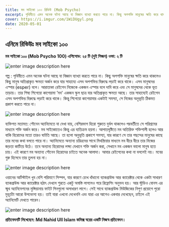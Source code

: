 ```yaml
---
title: মব সাইকো ১০০ রিভিউ (Mob Psycho)
excerpt: পৃথিবীতে এমন অনেক ঘটনা আছে যা বিজ্ঞান ব্যাখ্যা করতে পারে না। কিছু অপশক্তি মানুষের ক্ষতি করে থাকলেও কিছু মানুষ অতিপ্রাকৃত ক্ষমতা অর্জন করে যার সাহায্যে এসব অপশক্তির বিরুদ্ধে লড়াই করে থাকে। এসব মানুষদের এস্পার (esper) বলে.....
cover: https://i.imgur.com/1WiDUgyl.png
date: 2020-05-01
--- 
```

## এনিমে রিভিউঃ মব সাইকো ১০০

**মব সাইকো ১০০ (Mob Psycho 100)
এপিসোড: ২৫ টি (দুই সিজন)
ওভা: ২ টি**

![enter image description here](https://imgur.com/1WiDUgyl.jpg)

গল্প : পৃথিবীতে এমন অনেক ঘটনা আছে যা বিজ্ঞান ব্যাখ্যা করতে পারে না। কিছু অপশক্তি মানুষের ক্ষতি করে থাকলেও কিছু মানুষ অতিপ্রাকৃত ক্ষমতা অর্জন করে যার সাহায্যে এসব অপশক্তির বিরুদ্ধে লড়াই করে থাকে। এসব মানুষদের এস্পার (esper) বলে। আরাতাকা রেইগেন নিজেকে একজন এস্পার বলে দাবি করে এবং সে মানুষদের থেকে ভূত তাড়ায়। তার শিষ্য শিগেয়ো কাগেয়ামা ’মব' একজন স্কুল ছাত্র যার অতিপ্রাকৃত ক্ষমতা আছে। তার সাহায্যেই রেইগেন এসব অপশক্তির বিরুদ্ধে লড়াই করে থাকে। কিন্তু শিগেয়ো কাগেয়ামার একটাই সমস্যা, সে নিজের অনুভূতি ঠিকমত প্রকাশ করতে পারে না।

![enter image description here](https://imgur.com/OTkJb2Tl.jpg)

ব্যক্তিগত মতামত: শৌনেন অ্যানিমেতে যা দেখা যায়, বেশিরভাগ হিরো শুরুতে দুর্বল থাকলেও পরবর্তীতে সে পরিশ্রমের মাধ্যমে শক্তি অর্জন করে। মব সাইকোতেও কিন্তু এর ব্যতিক্রম হয়না। আপাতদৃষ্টিতে মব অতিরিক্ত শক্তিশালী হলেও আর বাকি হিরোদের মতো তারও ঘাটতি আছে। তা হলো অনুভূতি প্রকাশে সমস্যা, যার কারণে সে তার পছন্দের মানুষের কাছে তার মনের কথা বলতে পারে না। অ্যানিমেতে অন্যান্য চরিত্রদের সাথে মিথস্ক্রিয়ার মাধ্যমে মব ধীরে ধীরে তার নিজের জড়তা কাটিয়ে উঠে। তবে অন্যান্য হিরোদের লক্ষ্য যেখানে শক্তি অর্জন করা, সেখানে মব একজন ভালো মানুষ হতে চায়। এই কারণে মব অন্যান্য শৌনেন হিরোদের চাইতে অনেক আলাদা। আবার রেইগেনের কথা না বললেই নয়। মবের গুরু হিসেবে  তার তুলনা হয় না।

![enter image description here](https://imgur.com/FiCzntIl.jpg)

ওয়ানের আর্টস্টাইল খুব বেশি পরিমাণে সিম্পল, যার কারণে চোখ ধাঁধানো ব্যাকগ্রাউন্ড আর ক্যারেক্টার থেকে একটা সাধারণ ব্যাকগ্রাউন্ড আর ক্যারেক্টার হঠাৎ দেখলে শুরতে একটু অস্বস্তি লাগলেও পরে রিফ্রেশিং অনুভব হয়। আর স্টুডিও বোনস এর স্মুথ অ্যানিমেশনের মুন্সিয়ানায় ফাইট সিনগুলো অসাধারণ লাগে। সেই সাথে ব্যাকগ্রাউন্ড মিউজিকের নিপুণ প্রয়োগে পুরো মুহূর্তটা আরো উপভোগ্য হয়।
তাই যারা এখনো দেখেননি এবং যারা এর আগেও একবার দেখেছেন, চাইলে এই অ্যানিমেটি দেখতে পারেন।  

![enter image description here](https://imgur.com/JyH8vHLl.jpg)

**প্রতিবেদনটি লিখেছেন: Md Nahid Ull Islam
কমিক্স ঘরের একটি নিজস্ব প্রতিবেদন।**
